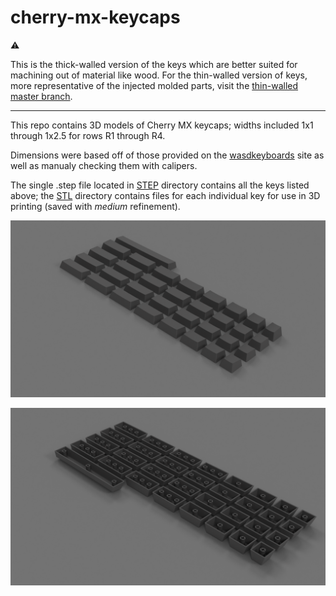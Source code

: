 # cherry-mx-keycaps

:warning: 

This is the thick-walled version of the keys which are better suited for machining out of material like wood. For the thin-walled version of keys, more representative of the injected molded parts, visit the [thin-walled master branch]().

---

This repo contains 3D models of Cherry MX keycaps; widths included 1x1 through 1x2.5 for rows R1 through R4.

Dimensions were based off of those provided on the [wasdkeyboards](http://www.wasdkeyboards.com/) site as well as manualy checking them with calipers.

The single .step file located in [STEP](/STEP) directory contains all the keys listed above; the [STL](/STL) directory contains files for each individual key for use in 3D printing (saved with *medium* refinement).

![render](img/render.png)

![render-bottom](img/render-bottom.png)
